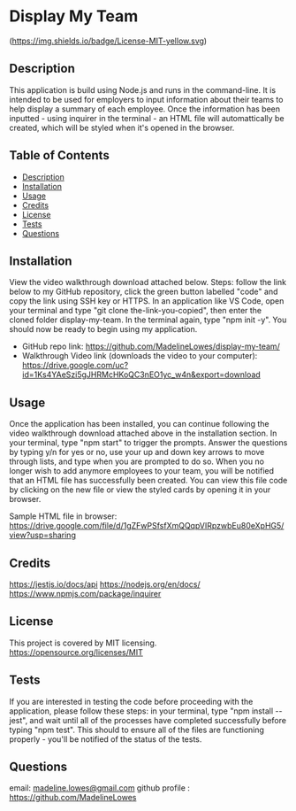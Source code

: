 # Display My Team
(https://img.shields.io/badge/License-MIT-yellow.svg)
  
## Description 
This application is build using Node.js and runs in the command-line. It is intended to be used for employers to input information about their teams to help display a summary of each employee. Once the information has been inputted - using inquirer in the terminal - an HTML file will automattically be created, which will be styled when it's opened in the browser.

## Table of Contents
- [Description](#description)
- [Installation](#installation)
- [Usage](#usage)
- [Credits](#credits)
- [License](#license)
- [Tests](#tests)
- [Questions](#questions)
    
## Installation 
View the video walkthrough download attached below. Steps: follow the link below to my GitHub repository, click the green button labelled "code" and copy the link using SSH key or HTTPS. In an application like VS Code, open your terminal and type "git clone the-link-you-copied", then enter the cloned folder display-my-team. In the terminal again, type "npm init -y". You should now be ready to begin using my application.

- GitHub repo link: https://github.com/MadelineLowes/display-my-team/
- Walkthrough Video link (downloads the video to your computer): https://drive.google.com/uc?id=1Ks4YAeSzi5gJHRMcHKoQC3nEO1yc_w4n&export=download
               
## Usage 
Once the application has been installed, you can continue following the video walkthrough download attached above in the installation section. In your terminal, type "npm start" to trigger the prompts. Answer the questions by typing y/n for yes or no, use your up and down key arrows to move through lists, and type when you are prompted to do so. When you no longer wish to add anymore employees to your team, you will be notified that an HTML file has successfully been created. You can view this file code by clicking on the new file or view the styled cards by opening it in your browser.

Sample HTML file in browser: https://drive.google.com/file/d/1gZFwPSfsfXmQQqpVIRpzwbEu80eXpHG5/view?usp=sharing

## Credits 
https://jestjs.io/docs/api
https://nodejs.org/en/docs/
https://www.npmjs.com/package/inquirer

## License
This project is covered by MIT licensing.
https://opensource.org/licenses/MIT
    
## Tests 
If you are interested in testing the code before proceeding with the application, please follow these steps: in your terminal, type "npm install --jest", and wait until all of the processes have completed successfully before typing "npm test". This should to ensure all of the files are functioning properly - you'll be notified of the status of the tests.

## Questions
email: madeline.lowes@gmail.com
github profile : https://github.com/MadelineLowes
